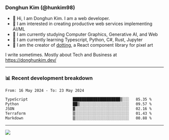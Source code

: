 ### Donghun Kim (@hunkim98)

- 👋 Hi, I am Donghun Kim. I am a web developer. 
- 🤔 I am interested in creating productive web services implementing AI/ML
- 🔭 I am currently studying Computer Graphics, Generative AI, and Web 
- 🌱 I am currently learning Typescript, Python, C#, Rust, Jupyter
- 🎨 I am the creator of [dotting](https://github.com/hunkim98/dotting), a React component library for pixel art

I write sometimes. Mostly about Tech and Business at https://donghunkim.dev/

---
### 📊 Recent development breakdown
<!--START_SECTION:waka-->

```txt
From: 16 May 2024 - To: 23 May 2024

TypeScript                    █████████████████████▒░░░   85.35 %
Python                        ██▒░░░░░░░░░░░░░░░░░░░░░░   09.57 %
JSON                          ▓░░░░░░░░░░░░░░░░░░░░░░░░   02.16 %
Terraform                     ▒░░░░░░░░░░░░░░░░░░░░░░░░   01.43 %
Markdown                      ▒░░░░░░░░░░░░░░░░░░░░░░░░   00.88 %
```

<!--END_SECTION:waka-->
---

<!-- <div align='center'> -->
  <img align="center" src="https://github-readme-stats.vercel.app/api?username=hunkim98&theme=dark&show_icons=true"/>
<!-- </div> -->
<!--
**hunkim98/hunkim98** is a ✨ _special_ ✨ repository because its `README.md` (this file) appears on your GitHub profile.

Here are some ideas to get you started:

- 🔭 I’m currently working on ...
- 🌱 I’m currently learning ...
- 👯 I’m looking to collaborate on ...
- 🤔 I’m looking for help with ...
- 💬 Ask me about ...
- 📫 How to reach me: ...
- 😄 Pronouns: ...
- ⚡ Fun fact: ...
-->

